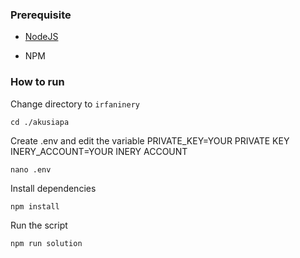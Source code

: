 ### Prerequisite

- [NodeJS](https://nodejs.org/en/)

- NPM



### How to run

Change directory to ```irfaninery```

```shell
cd ./akusiapa
```

Create .env and edit the variable
PRIVATE_KEY=YOUR PRIVATE KEY
INERY_ACCOUNT=YOUR INERY ACCOUNT

```shell
nano .env
```

Install dependencies

```shell
npm install
```

Run the script

```
npm run solution
```

